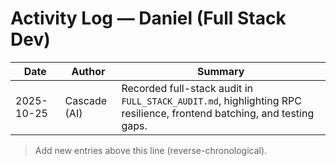 # Activity Log — Daniel (Full Stack Dev)

| Date | Author | Summary |
|------|--------|---------|
| 2025-10-25 | Cascade (AI) | Recorded full-stack audit in `FULL_STACK_AUDIT.md`, highlighting RPC resilience, frontend batching, and testing gaps. |

> Add new entries above this line (reverse-chronological).
